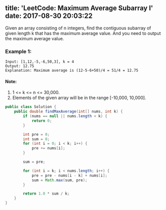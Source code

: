 title: 'LeetCode: Maximum Average Subarray I'
date: 2017-08-30 20:03:22
---

Given an array consisting of n integers, find the contiguous subarray of given length k that has the maximum average value. And you need to output the maximum average value.

### Example 1:
```
Input: [1,12,-5,-6,50,3], k = 4
Output: 12.75
Explanation: Maximum average is (12-5-6+50)/4 = 51/4 = 12.75
```
#### Note:
1. 1 <= k <= n <= 30,000.
2. Elements of the given array will be in the range [-10,000, 10,000].

```java
public class Solution {
    public double findMaxAverage(int[] nums, int k) {
        if (nums == null || nums.length < k) {
            return 0;
        }

        int pre = 0;
        int sum = 0;
        for (int i = 0; i < k; i++) {
            pre += nums[i];
        }

        sum = pre;

        for (int i = k; i < nums.length; i++) {
            pre = pre - nums[i - k] + nums[i];
            sum = Math.max(sum, pre);
        }

        return 1.0 * sum / k;
    }
}
```
